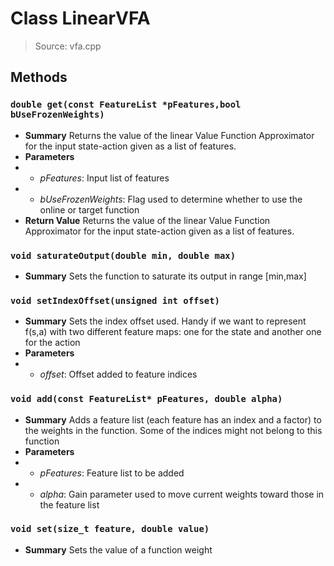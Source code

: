 # Class LinearVFA
> Source: vfa.cpp
## Methods
### ``double get(const FeatureList *pFeatures,bool bUseFrozenWeights)``
* **Summary**
  Returns the value of the linear Value Function Approximator for the input state-action given as a list of features.
* **Parameters**
* * _pFeatures_: Input list of features
* * _bUseFrozenWeights_: Flag used to determine whether to use the online or target function
* **Return Value**
  Returns the value of the linear Value Function Approximator for the input state-action given as a list of features.
### ``void saturateOutput(double min, double max)``
* **Summary**
  Sets the function to saturate its output in range [min,max]
### ``void setIndexOffset(unsigned int offset)``
* **Summary**
  Sets the index offset used. Handy if we want to represent f(s,a) with two different feature maps: one for the state and another one for the action
* **Parameters**
* * _offset_: Offset added to feature indices
### ``void add(const FeatureList* pFeatures, double alpha)``
* **Summary**
  Adds a feature list (each feature has an index and a factor) to the weights in the function. Some of the indices might not belong to this function
* **Parameters**
* * _pFeatures_: Feature list to be added
* * _alpha_: Gain parameter used to move current weights toward those in the feature list
### ``void set(size_t feature, double value)``
* **Summary**
  Sets the value of a function weight
